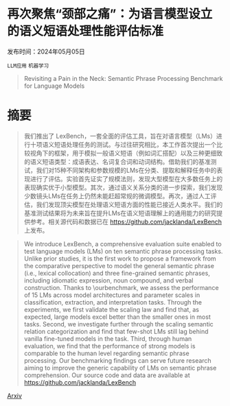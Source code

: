 # 再次聚焦“颈部之痛”：为语言模型设立的语义短语处理性能评估标准

发布时间：2024年05月05日

`LLM应用` `机器学习`

> Revisiting a Pain in the Neck: Semantic Phrase Processing Benchmark for Language Models

# 摘要

> 我们推出了 LexBench，一套全面的评估工具，旨在对语言模型（LMs）进行十项语义短语处理任务的测试。与过往研究相比，本工作首次提出一个比较视角下的框架，用于模拟一般语义短语（例如词汇搭配）以及三种更细致的语义短语类型：成语表达、名词复合词和动词结构。借助我们的基准测试，我们对15种不同架构和参数规模的LMs在分类、提取和解释任务中的表现进行了评估。实验首先证实了规模法则，发现大型模型在大多数任务上的表现确实优于小型模型。其次，通过语义关系分类的进一步探索，我们发现少数镜头LMs在任务上仍然未能赶超常规的微调模型。再次，通过人工评估，我们发现顶尖模型在处理语义短语方面的性能已接近人类水平。我们的基准测试结果将为未来旨在提升LMs在语义短语理解上的通用能力的研究提供参考。相关源代码和数据已在 https://github.com/jacklanda/LexBench 上发布。

> We introduce LexBench, a comprehensive evaluation suite enabled to test language models (LMs) on ten semantic phrase processing tasks. Unlike prior studies, it is the first work to propose a framework from the comparative perspective to model the general semantic phrase (i.e., lexical collocation) and three fine-grained semantic phrases, including idiomatic expression, noun compound, and verbal construction. Thanks to \ourbenchmark, we assess the performance of 15 LMs across model architectures and parameter scales in classification, extraction, and interpretation tasks. Through the experiments, we first validate the scaling law and find that, as expected, large models excel better than the smaller ones in most tasks. Second, we investigate further through the scaling semantic relation categorization and find that few-shot LMs still lag behind vanilla fine-tuned models in the task. Third, through human evaluation, we find that the performance of strong models is comparable to the human level regarding semantic phrase processing. Our benchmarking findings can serve future research aiming to improve the generic capability of LMs on semantic phrase comprehension. Our source code and data are available at https://github.com/jacklanda/LexBench

[Arxiv](https://arxiv.org/abs/2405.02861)
